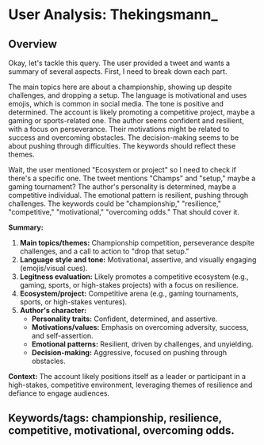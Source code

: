 # User Analysis: Thekingsmann_

## Overview

<think>
Okay, let's tackle this query. The user provided a tweet and wants a summary of several aspects. First, I need to break down each part.

The main topics here are about a championship, showing up despite challenges, and dropping a setup. The language is motivational and uses emojis, which is common in social media. The tone is positive and determined. The account is likely promoting a competitive project, maybe a gaming or sports-related one. The author seems confident and resilient, with a focus on perseverance. Their motivations might be related to success and overcoming obstacles. The decision-making seems to be about pushing through difficulties. The keywords should reflect these themes.

Wait, the user mentioned "Ecosystem or project" so I need to check if there's a specific one. The tweet mentions "Champs" and "setup," maybe a gaming tournament? The author's personality is determined, maybe a competitive individual. The emotional pattern is resilient, pushing through challenges. The keywords could be "championship," "resilience," "competitive," "motivational," "overcoming odds." That should cover it.
</think>

**Summary:**  
1. **Main topics/themes:** Championship competition, perseverance despite challenges, and a call to action to "drop that setup."  
2. **Language style and tone:** Motivational, assertive, and visually engaging (emojis/visual cues).  
3. **Legitness evaluation:** Likely promotes a competitive ecosystem (e.g., gaming, sports, or high-stakes projects) with a focus on resilience.  
4. **Ecosystem/project:** Competitive arena (e.g., gaming tournaments, sports, or high-stakes ventures).  
5. **Author's character:**  
   - **Personality traits:** Confident, determined, and assertive.  
   - **Motivations/values:** Emphasis on overcoming adversity, success, and self-assertion.  
   - **Emotional patterns:** Resilient, driven by challenges, and unyielding.  
   - **Decision-making:** Aggressive, focused on pushing through obstacles.  

**Context:** The account likely positions itself as a leader or participant in a high-stakes, competitive environment, leveraging themes of resilience and defiance to engage audiences.  

**Keywords/tags:** championship, resilience, competitive, motivational, overcoming odds.
---
